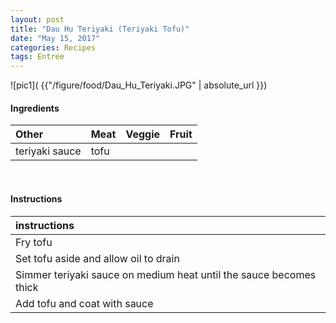 ```yaml
---
layout: post
title: "Dau Hu Teriyaki (Teriyaki Tofu)"
date: "May 15, 2017"
categories: Recipes
tags: Entree
---
```




![pic1]( {{"/figure/food/Dau_Hu_Teriyaki.JPG" | absolute_url }})




#### Ingredients

<table class = "presenttab">
 <thead>
  <tr>
   <th style="text-align:left;"> Other </th>
   <th style="text-align:left;"> Meat </th>
   <th style="text-align:left;"> Veggie </th>
   <th style="text-align:left;"> Fruit </th>
  </tr>
 </thead>
<tbody>
  <tr>
   <td style="text-align:left;"> teriyaki sauce </td>
   <td style="text-align:left;"> tofu </td>
   <td style="text-align:left;">  </td>
   <td style="text-align:left;">  </td>
  </tr>
</tbody>
</table>

<br>

#### Instructions

<table class = "presenttabnoh">
 <thead>
  <tr>
   <th style="text-align:left;"> instructions </th>
  </tr>
 </thead>
<tbody>
  <tr>
   <td style="text-align:left;"> Fry tofu </td>
  </tr>
  <tr>
   <td style="text-align:left;"> Set tofu aside and allow oil to drain </td>
  </tr>
  <tr>
   <td style="text-align:left;"> Simmer teriyaki sauce on medium heat until the sauce becomes thick </td>
  </tr>
  <tr>
   <td style="text-align:left;"> Add tofu and coat with sauce </td>
  </tr>
</tbody>
</table>

